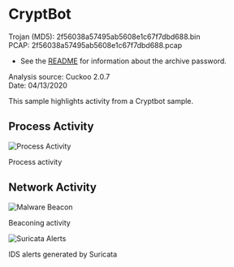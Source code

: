 # CryptBot

Trojan (MD5): 2f56038a57495ab5608e1c67f7dbd688.bin  
PCAP: 2f56038a57495ab5608e1c67f7dbd688.pcap  

* See the [README](https://github.com/jstrosch/malware-samples) for information about the archive password.  

Analysis source: Cuckoo 2.0.7  
Date: 04/13/2020  

This sample highlights activity from a Cryptbot sample. 

## Process Activity

![Process Activity](https://user-images.githubusercontent.com/1920756/81885644-6610d680-9560-11ea-831a-8b2e5d00b84e.png)  

Process activity

## Network Activity

![Malware Beacon](https://user-images.githubusercontent.com/1920756/81885645-67420380-9560-11ea-9106-95acf0546c47.png)    

Beaconing activity

![Suricata Alerts](https://user-images.githubusercontent.com/1920756/81885648-68733080-9560-11ea-9fe9-7ce4f37e51ef.png)

IDS alerts generated by Suricata
